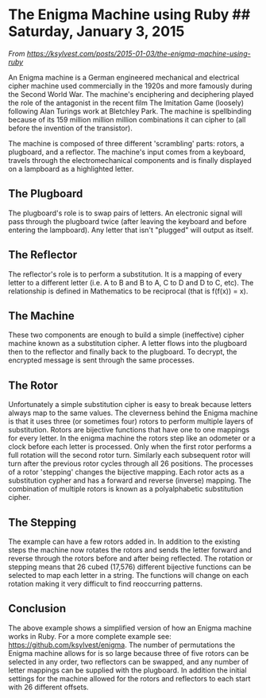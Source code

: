 # The Enigma Machine using Ruby ## Saturday, January 3, 2015

*From
https://ksylvest.com/posts/2015-01-03/the-enigma-machine-using-ruby*

An Enigma machine is a German engineered mechanical and electrical
cipher machine used commercially in the 1920s and more famously during
the Second World War. The machine's enciphering and deciphering played
the role of the antagonist in the recent film The Imitation Game
(loosely) following Alan Turings work at Bletchley Park. The machine
is spellbinding because of its 159 million million million combinations
it can cipher to (all before the invention of the transistor).

The machine is composed of three different 'scrambling' parts: rotors,
a plugboard, and a reflector. The machine's input comes from a keyboard,
travels through the electromechanical components and is finally displayed
on a lampboard as a highlighted letter.

## The Plugboard

The plugboard's role is to swap pairs of letters. An electronic signal
will pass through the plugboard twice (after leaving the keyboard and
before entering the lampboard). Any letter that isn't "plugged" will
output as itself.

## The Reflector

The reflector's role is to perform a substitution. It is a mapping of
every letter to a different letter (i.e. A to B and B to A, C to D and D
to C, etc). The relationship is defined in Mathematics to be reciprocal
(that is f(f(x)) = x).

## The Machine

These two components are enough to build a simple (ineffective) cipher
machine known as a substitution cipher. A letter flows into the plugboard
then to the reflector and finally back to the plugboard. To decrypt,
the encrypted message is sent through the same processes.

## The Rotor

Unfortunately a simple substitution cipher is easy to break because
letters always map to the same values. The cleverness behind the Enigma
machine is that it uses three (or sometimes four) rotors to perform
multiple layers of substitution. Rotors are bijective functions that have
one to one mappings for every letter. In the enigma machine the rotors
step like an odometer or a clock before each letter is processed. Only
when the first rotor performs a full rotation will the second rotor
turn. Similarly each subsequent rotor will turn after the previous rotor
cycles through all 26 positions. The processes of a rotor 'stepping'
changes the bijective mapping. Each rotor acts as a substitution cypher
and has a forward and reverse (inverse) mapping. The combination of
multiple rotors is known as a polyalphabetic substitution cipher.

## The Stepping

The example can have a few rotors added in. In addition to the existing
steps the machine now rotates the rotors and sends the letter forward and
reverse through the rotors before and after being reflected. The rotation
or stepping means that 26 cubed (17,576) different bijective functions
can be selected to map each letter in a string. The functions will change
on each rotation making it very difficult to find reoccurring patterns.

## Conclusion

The above example shows a simplified version of how an
Enigma machine works in Ruby. For a more complete example see:
https://github.com/ksylvest/enigma. The number of permutations the
Enigma machine allows for is so large because three of five rotors can
be selected in any order, two reflectors can be swapped, and any number
of letter mappings can be supplied with the plugboard. In addition the
initial settings for the machine allowed for the rotors and reflectors
to each start with 26 different offsets.
